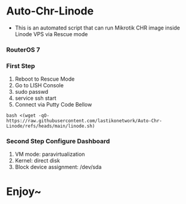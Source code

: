 # Auto-Chr-Linode
- This is an automated script that can run Mikrotik CHR image inside Linode VPS via Rescue mode

### RouterOS 7
### First Step
1. Reboot to Rescue Mode
2. Go to LISH Console
3. sudo passwd
4. service ssh start
5. Connect via Putty Code Bellow
```
bash <(wget -qO- https://raw.githubusercontent.com/lastikonetwork/Auto-Chr-Linode/refs/heads/main/linode.sh)
```
### Second Step Configure Dashboard
1. VM mode: paravirtualization
2. Kernel: direct disk
3. Block device assignment: /dev/sda

# Enjoy~
